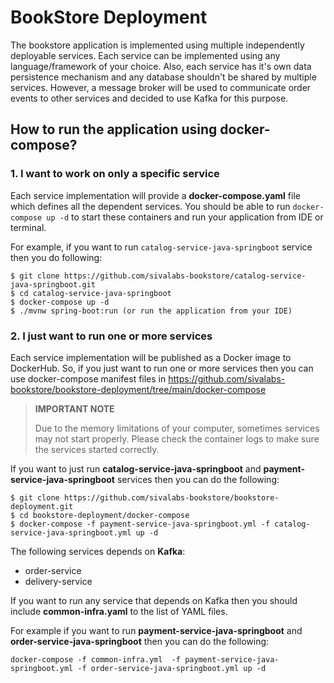 # BookStore Deployment

The bookstore application is implemented using multiple independently deployable services.
Each service can be implemented using any language/framework of your choice.
Also, each service has it's own data persistence mechanism and any database shouldn't be shared by multiple services.
However, a message broker will be used to communicate order events to other services and decided to use Kafka for this purpose.

## How to run the application using docker-compose?

### 1. I want to work on only a specific service
Each service implementation will provide a **docker-compose.yaml** file which defines all the dependent services.
You should be able to run `docker-compose up -d` to start these containers and run your application from IDE or terminal.

For example, if you want to run `catalog-service-java-springboot` service then you do following:

```shell
$ git clone https://github.com/sivalabs-bookstore/catalog-service-java-springboot.git
$ cd catalog-service-java-springboot
$ docker-compose up -d
$ ./mvnw spring-boot:run (or run the application from your IDE)
```

### 2. I just want to run one or more services
Each service implementation will be published as a Docker image to DockerHub.
So, if you just want to run one or more services then you can use docker-compose manifest files in https://github.com/sivalabs-bookstore/bookstore-deployment/tree/main/docker-compose

> **IMPORTANT NOTE**
>
> Due to the memory limitations of your computer, sometimes services may not start properly.
> Please check the container logs to make sure the services started correctly.

If you want to just run **catalog-service-java-springboot** and **payment-service-java-springboot** services then you can do the following:

```shell
$ git clone https://github.com/sivalabs-bookstore/bookstore-deployment.git
$ cd bookstore-deployment/docker-compose
$ docker-compose -f payment-service-java-springboot.yml -f catalog-service-java-springboot.yml up -d
```

The following services depends on **Kafka**:
* order-service
* delivery-service

If you want to run any service that depends on Kafka then you should include **common-infra.yaml** to the list of YAML files.

For example if you want to run **payment-service-java-springboot** and **order-service-java-springboot** then you can do the following:

```shell  
docker-compose -f common-infra.yml  -f payment-service-java-springboot.yml -f order-service-java-springboot.yml up -d
```
